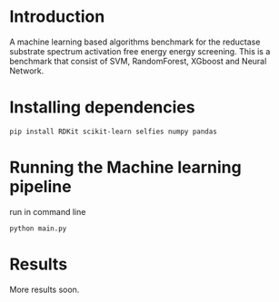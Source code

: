 # Introduction
A machine learning based algorithms benchmark for the reductase substrate spectrum activation free energy energy screening. This is a benchmark that consist of SVM, RandomForest, XGboost and Neural Network.

# Installing dependencies
`pip install RDKit scikit-learn selfies numpy pandas`

# Running the Machine learning pipeline
run in command line

`python main.py`

# Results
More results soon.

